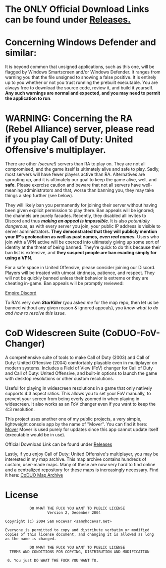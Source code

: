 # The ONLY Official Download Links can be found under [Releases.](https://github.com/Shady7557/CoDUO-FoV-Changer/releases/latest) 
# Concerning Windows Defender and similar:
It is beyond common that unsigned applications, such as this one, will be flagged by Windows Smartscreen and/or Windows Defender. It ranges from warning you that the file unsigned to showing a false positive.
It is entirely up to you whether or not you trust running the prebuilt executable. You are always free to download the source code, review it, and build it yourself.
**Any such warnings are normal and expected, and you may need to permit the application to run**.
# WARNING: Concerning the RA (Rebel Alliance) server, please read if you play Call of Duty: United Offensive's multiplayer.

There are other *(secure!)* servers than RA to play on. They are not all compromised, and the game itself is ultimately alive and safe to play.
Sadly, most servers will have fewer players active than RA. Alternatives are sprouting up, and it is ultimately our goal to keep the game alive, well, and **safe.**
Please exercise caution and beware that not all servers have well-meaning administrators and that, worse than banning you, they may take things a step further (see below).

They will likely ban you permanently for joining their server without having been given explicit permission to play there.
Ban appeals will be ignored; the channels are purely facades. Recently, they disabled all invites to Discord and thus ***making an appeal is impossible***. It is also *potentially dangerous*, as with every server you join, your public IP address is visible to server administrators.
**They demonstrated that they will publicly mention your IP's geolocation as well as past names,** ***even real names.***
Users who join with a VPN active will be coerced into ultimately giving up some sort of identity at the threat of being banned. 
They're quick to do this because their ban list is extensive, and **they suspect people are ban evading simply for using a VPN.**

For a safe space in United Offensive, please consider joining our Discord. Players will be treated with utmost kindness, patience, and respect. 
They will not be quickly banned unless their behavior is extreme or they are cheating in-game. Ban appeals will be promptly reviewed:

[Empire Discord](https://discord.gg/tWMRqKpWy7)

To RA's very own ***StarKiller*** (you asked *me* for the map repo, then let us be banned without any given reason & ignored appeals), 
*you know what to do and how to resolve this issue.*

# CoD Widescreen Suite (CoDUO-FoV-Changer)
A comprehensive suite of tools to make Call of Duty (2003) and Call of Duty: United Offensive (2004) comfortably playable even in multiplayer on modern systems.
Includes a Field of View (FoV) changer for Call of Duty and Call of Duty: United Offensive, and built-in options to launch the game with desktop resolutions or other custom resolutions.

Useful for playing in widescreen resolutions in a game that only natively supports 4:3 aspect ratios. This allows you to set your FoV manually, to prevent your screen from being overly zoomed in when playing in widescreen. It also works as an FoV changer even if you want to keep the 4:3 resolution.

This project uses another one of my public projects, a very simple, lightweight console app by the name of "Mover". You can find it here: [Mover](https://github.com/Shady7557/Mover)
Mover is used purely for updates since this app cannot update itself (executable would be in use).


Official Download Link can be found under [Releases](https://github.com/Shady7557/CoDUO-FoV-Changer/releases/latest)

Lastly, if you enjoy Call of Duty: United Offensive's multiplayer, you may be interested in my map archive. This map archive contains hundreds of custom, user-made maps. Many of these are now very hard to find online and a centralized repository for these maps is increasingly necessary. Find it here:
[CoDUO Map Archive](https://github.com/Shady7557/CoDUO-Map-Archive)

# License
```
           DO WHAT THE FUCK YOU WANT TO PUBLIC LICENSE
                   Version 2, December 2004

Copyright (C) 2004 Sam Hocevar <sam@hocevar.net>

Everyone is permitted to copy and distribute verbatim or modified
copies of this license document, and changing it is allowed as long
as the name is changed.

           DO WHAT THE FUCK YOU WANT TO PUBLIC LICENSE
  TERMS AND CONDITIONS FOR COPYING, DISTRIBUTION AND MODIFICATION

 0. You just DO WHAT THE FUCK YOU WANT TO.
```
